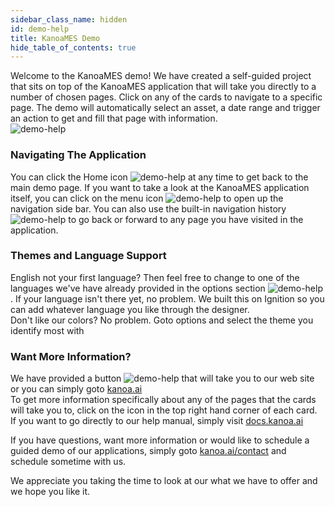 ```yaml
---
sidebar_class_name: hidden
id: demo-help
title: KanoaMES Demo
hide_table_of_contents: true
---
```

Welcome to the KanoaMES demo! We have created a self-guided project that sits on top of the KanoaMES application that will take you directly to a number of chosen pages.
Click on any of the cards to navigate to a specific page. The demo will automatically select an asset, a date range and trigger an action to get and fill
that page with information. <br />
![demo-help](/img/components/navCard.png)

### Navigating The Application
You can click the Home icon ![demo-help](/img/components/homeButton.png) at any time to get back to the main demo page. 
If you want to take a look at the KanoaMES application itself, you can click on the menu icon ![demo-help](/img/components/menuButton.png) to open up the navigation side bar.
You can also use the built-in navigation history ![demo-help](/img/components/navHistory.png) to go back or forward to any page you have visited in the application.

### Themes and Language Support
English not your first language? Then feel free to change to one of the languages we've have already provided in the options section ![demo-help](/img/components/optionsCog.png).
If your language isn't there yet, no problem. We built this on Ignition so you can add whatever language you like through the designer.<br />
Don't like our colors? No problem. Goto options and select the theme you identify most with<br />

### Want More Information?
We have provided a button ![demo-help](/img/components/webSiteButton.png) that will take you to our web site or you can simply goto [kanoa.ai](https://kanoa.ai)<br />
To get more information specifically about any of the pages that the cards will take you to, click on the icon in the top right hand corner of each card.<br />
If you want to go directly to our help manual, simply visit [docs.kanoa.ai](http://docs.kanoa.ai)<br />

If you have questions, want more information or would like to schedule a guided demo of our applications, simply goto [kanoa.ai/contact](https://kanoa.ai/contact)
and schedule sometime with us.<br />

We appreciate you taking the time to look at our what we have to offer and we hope you like it.
